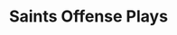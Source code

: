---
layout: playbook
title: Saints Offense Plays
team: saints
unit: offense
permalink: /saints/offense/
---